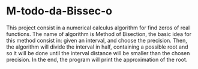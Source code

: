 # M-todo-da-Bissec-o
This project consist in a numerical calculus algorithm for find zeros of real functions. The name of algorithm is Method of Bisection, the basic idea for this method consist in: given an interval, and choose the precision. Then, the algorithm will divide the interval in half, containing a possible root and so it will be done until the interval distance will be smaller than the chosen precision. In the end, the program will print the approximation of the root.

